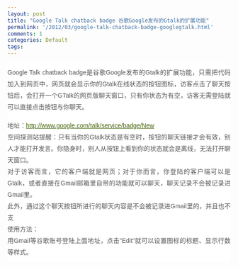 ```yaml
---
layout: post
title: "Google Talk chatback badge 谷歌Google发布的Gtalk的扩展功能"
permalink: '/2012/03/google-talk-chatback-badge-googlegtalk.html'
comments: 1
categories: Default
tags: 
---
```

<p style="margin-top:0px;margin-right:0px;margin-bottom:0px;margin-left:0px;padding-top:8px;padding-right:0px;padding-bottom:8px;padding-left:0px;line-height:26px;text-align:justify;color:rgb(85,85,85);font-family:Verdana,Arial,Helvetica,sans-serif;font-size:14px;background-color:rgb(255,255,255)">  Google Talk chatback badge是谷歌Google发布的Gtalk的扩展功能，只需把代码加入到网页中，网页就会显示你的Gtalk在线状态的按钮图标，访客点击了聊天按钮后，会打开一个GTalk的网页版聊天窗口，只有你状态为有空，访客无需登陆就可以直接点击按钮与你聊天。</p>

<p style="margin-top:0px;margin-right:0px;margin-bottom:0px;margin-left:0px;padding-top:8px;padding-right:0px;padding-bottom:8px;padding-left:0px;line-height:26px;text-align:justify;color:rgb(85,85,85);font-family:Verdana,Arial,Helvetica,sans-serif;font-size:14px;background-color:rgb(255,255,255)">  地址：<a href="http://www.google.com/talk/service/badge/New" style="margin-top:0px;margin-right:0px;margin-bottom:0px;margin-left:0px;padding-top:0px;padding-right:0px;padding-bottom:0px;padding-left:0px;color:rgb(67,98,6)" target="_blank">http://www.google.com/talk/service/badge/New</a><br style="margin-top:0px;margin-right:0px;margin-bottom:0px;margin-left:0px;padding-top:0px;padding-right:0px;padding-bottom:0px;padding-left:0px"/>  空间探测站提醒：只有当你的Gtalk状态是有空时，按钮的聊天链接才会有效，别人才能打开发言。你隐身时，别人从按钮上看到你的状态就会是离线，无法打开聊天窗口。<br style="margin-top:0px;margin-right:0px;margin-bottom:0px;margin-left:0px;padding-top:0px;padding-right:0px;padding-bottom:0px;padding-left:0px"/>  对于访客而言，它的客户端就是网页；对于你而言，你登陆的客户端可以是Gtalk，或者直接在Gmail邮箱里自带的功能就可以聊天，聊天记录不会被记录进Gmail里。<br style="margin-top:0px;margin-right:0px;margin-bottom:0px;margin-left:0px;padding-top:0px;padding-right:0px;padding-bottom:0px;padding-left:0px"/>  此外，通过这个聊天按钮所进行的聊天内容是不会被记录进Gmail里的，并且也不支<br style="margin-top:0px;margin-right:0px;margin-bottom:0px;margin-left:0px;padding-top:0px;padding-right:0px;padding-bottom:0px;padding-left:0px"/>使用方法：<br style="margin-top:0px;margin-right:0px;margin-bottom:0px;margin-left:0px;padding-top:0px;padding-right:0px;padding-bottom:0px;padding-left:0px"/>  用Gmail等谷歌账号登陆上面地址，点击"Edit"就可以设置图标的标题、显示行数等样式。</p>